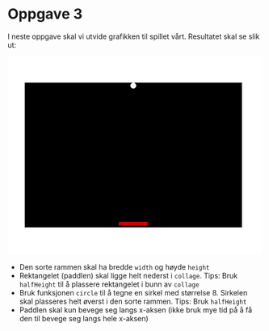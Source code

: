 # Oppgave 3

I neste oppgave skal vi utvide grafikken til spillet vårt. Resultatet skal se slik ut:

![Oppgave3∏](https://raw.githubusercontent.com/henriwi/elm-workshop/master/img/oppgave3.png)

- Den sorte rammen skal ha bredde ```width``` og høyde ```height```
- Rektangelet (paddlen) skal ligge helt nederst i ```collage```. Tips: Bruk ```halfHeight``` til å plassere rektangelet i bunn av ```collage```
- Bruk funksjonen ```circle``` til å tegne en sirkel med størrelse 8. Sirkelen skal plasseres helt øverst i den sorte rammen. Tips: Bruk ```halfHeight```
- Paddlen skal kun bevege seg langs x-aksen (ikke bruk mye tid på å få den til bevege seg langs hele x-aksen)